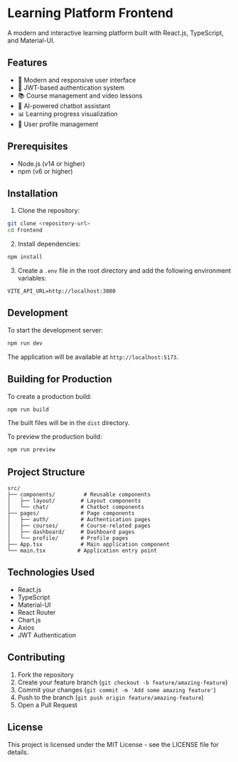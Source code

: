 # Learning Platform Frontend

A modern and interactive learning platform built with React.js, TypeScript, and Material-UI.

## Features

- 🎨 Modern and responsive user interface
- 🔐 JWT-based authentication system
- 📚 Course management and video lessons
- 🤖 AI-powered chatbot assistant
- 📊 Learning progress visualization
- 👤 User profile management

## Prerequisites

- Node.js (v14 or higher)
- npm (v6 or higher)

## Installation

1. Clone the repository:
```bash
git clone <repository-url>
cd frontend
```

2. Install dependencies:
```bash
npm install
```

3. Create a `.env` file in the root directory and add the following environment variables:
```env
VITE_API_URL=http://localhost:3000
```

## Development

To start the development server:

```bash
npm run dev
```

The application will be available at `http://localhost:5173`.

## Building for Production

To create a production build:

```bash
npm run build
```

The built files will be in the `dist` directory.

To preview the production build:

```bash
npm run preview
```

## Project Structure

```
src/
├── components/         # Reusable components
│   ├── layout/        # Layout components
│   └── chat/          # Chatbot components
├── pages/             # Page components
│   ├── auth/          # Authentication pages
│   ├── courses/       # Course-related pages
│   ├── dashboard/     # Dashboard pages
│   └── profile/       # Profile pages
├── App.tsx            # Main application component
└── main.tsx          # Application entry point
```

## Technologies Used

- React.js
- TypeScript
- Material-UI
- React Router
- Chart.js
- Axios
- JWT Authentication

## Contributing

1. Fork the repository
2. Create your feature branch (`git checkout -b feature/amazing-feature`)
3. Commit your changes (`git commit -m 'Add some amazing feature'`)
4. Push to the branch (`git push origin feature/amazing-feature`)
5. Open a Pull Request

## License

This project is licensed under the MIT License - see the LICENSE file for details.
